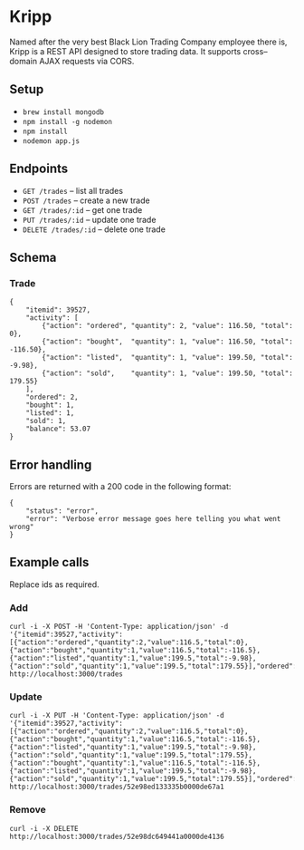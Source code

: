 # Kripp

Named after the very best Black Lion Trading Company employee there is, Kripp is a REST API designed to store trading data. It supports cross–domain AJAX requests via CORS.

## Setup

- `brew install mongodb`
- `npm install -g nodemon`
- `npm install`
- `nodemon app.js`

## Endpoints

- `GET /trades` – list all trades
- `POST /trades` – create a new trade
- `GET /trades/:id` – get one trade
- `PUT /trades/:id` – update one trade
- `DELETE /trades/:id` – delete one trade

## Schema

### Trade

    {
        "itemid": 39527,
        "activity": [
            {"action": "ordered", "quantity": 2, "value": 116.50, "total": 0},
            {"action": "bought",  "quantity": 1, "value": 116.50, "total": -116.50},
            {"action": "listed",  "quantity": 1, "value": 199.50, "total": -9.98},
            {"action": "sold",    "quantity": 1, "value": 199.50, "total": 179.55}
        ],
        "ordered": 2,
        "bought": 1,
        "listed": 1,
        "sold": 1,
        "balance": 53.07
    }

## Error handling

Errors are returned with a 200 code in the following format:

    {
        "status": "error",
        "error": "Verbose error message goes here telling you what went wrong"
    }

## Example calls

Replace ids as required.

### Add
    curl -i -X POST -H 'Content-Type: application/json' -d '{"itemid":39527,"activity":[{"action":"ordered","quantity":2,"value":116.5,"total":0},{"action":"bought","quantity":1,"value":116.5,"total":-116.5},{"action":"listed","quantity":1,"value":199.5,"total":-9.98},{"action":"sold","quantity":1,"value":199.5,"total":179.55}],"ordered":2,"bought":1,"listed":1,"sold":1,"balance":53.07,"archived":false}' http://localhost:3000/trades

### Update
    curl -i -X PUT -H 'Content-Type: application/json' -d '{"itemid":39527,"activity":[{"action":"ordered","quantity":2,"value":116.5,"total":0},{"action":"bought","quantity":1,"value":116.5,"total":-116.5},{"action":"listed","quantity":1,"value":199.5,"total":-9.98},{"action":"sold","quantity":1,"value":199.5,"total":179.55},{"action":"bought","quantity":1,"value":116.5,"total":-116.5},{"action":"listed","quantity":1,"value":199.5,"total":-9.98},{"action":"sold","quantity":1,"value":199.5,"total":179.55}],"ordered":2,"bought":2,"listed":2,"sold":2,"balance":106.14,"archived":false}' http://localhost:3000/trades/52e98ed133335b0000de67a1

### Remove
    curl -i -X DELETE http://localhost:3000/trades/52e98dc649441a0000de4136

